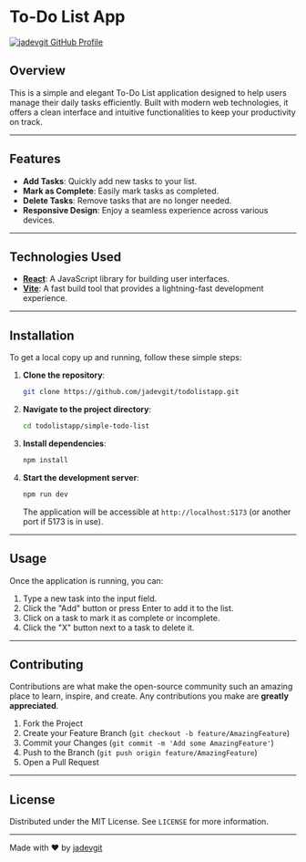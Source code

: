 # To-Do List App

[![jadevgit GitHub Profile](https://img.shields.io/badge/Profile-jadevgit-blue?style=for-the-badge&logo=github)](https://github.com/jadevgit)

## Overview

This is a simple and elegant To-Do List application designed to help users manage their daily tasks efficiently. Built with modern web technologies, it offers a clean interface and intuitive functionalities to keep your productivity on track.

---

## Features

*   **Add Tasks**: Quickly add new tasks to your list.
*   **Mark as Complete**: Easily mark tasks as completed.
*   **Delete Tasks**: Remove tasks that are no longer needed.
*   **Responsive Design**: Enjoy a seamless experience across various devices.

---

## Technologies Used

*   **[React](https://react.dev/)**: A JavaScript library for building user interfaces.
*   **[Vite](https://vitejs.dev/)**: A fast build tool that provides a lightning-fast development experience.


---

## Installation

To get a local copy up and running, follow these simple steps:

1.  **Clone the repository**:

    ```bash
    git clone https://github.com/jadevgit/todolistapp.git
    ```

2.  **Navigate to the project directory**:

    ```bash
    cd todolistapp/simple-todo-list
    ```

3.  **Install dependencies**:

    ```bash
    npm install
    ```

4.  **Start the development server**:

    ```bash
    npm run dev
    ```

    The application will be accessible at `http://localhost:5173` (or another port if 5173 is in use).

---

## Usage

Once the application is running, you can:

1.  Type a new task into the input field.
2.  Click the "Add" button or press Enter to add it to the list.
3.  Click on a task to mark it as complete or incomplete.
4.  Click the "X" button next to a task to delete it.

---

## Contributing

Contributions are what make the open-source community such an amazing place to learn, inspire, and create. Any contributions you make are **greatly appreciated**.

1.  Fork the Project
2.  Create your Feature Branch (`git checkout -b feature/AmazingFeature`)
3.  Commit your Changes (`git commit -m 'Add some AmazingFeature'`)
4.  Push to the Branch (`git push origin feature/AmazingFeature`)
5.  Open a Pull Request

---

## License

Distributed under the MIT License. See `LICENSE` for more information.

---

Made with ❤️ by [jadevgit](https://github.com/jadevgit)


